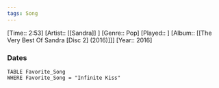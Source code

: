 ```yaml
---
tags: Song  
---
```

[Time:: 2:53]
[Artist:: [[Sandra]] ]
[Genre:: Pop]
[Played:: ]
[Album:: [[The Very Best Of Sandra [Disc 2] (2016)]]]
[Year:: 2016]
### Dates
````dataview
TABLE Favorite_Song
WHERE Favorite_Song = "Infinite Kiss"
````